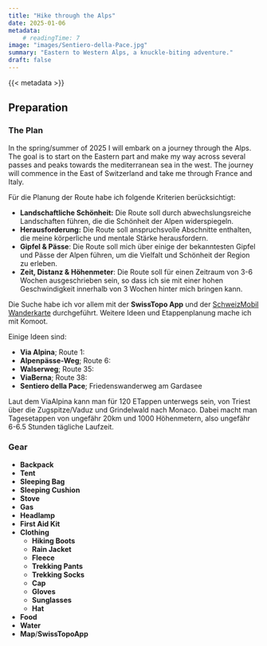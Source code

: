 ```yaml
---
title: "Hike through the Alps"
date: 2025-01-06
metadata:
    # readingTime: 7
image: "images/Sentiero-della-Pace.jpg"
summary: "Eastern to Western Alps, a knuckle-biting adventure."
draft: false
---
```


{{< metadata >}}

## Preparation

### The Plan
In the spring/summer of 2025 I will embark on a journey through the Alps. The goal is to start on the Eastern part and make my way across several passes and peaks towards the mediterranean sea in the west. The journey will commence in the East of Switzerland and take me through France and Italy.

Für die Planung der Route habe ich folgende Kriterien berücksichtigt:
- **Landschaftliche Schönheit:** Die Route soll durch abwechslungsreiche Landschaften führen, die die Schönheit der Alpen widerspiegeln.
- **Herausforderung:** Die Route soll anspruchsvolle Abschnitte enthalten, die meine körperliche und mentale Stärke herausfordern.
- **Gipfel & Pässe**: Die Route soll mich über einige der bekanntesten Gipfel und Pässe der Alpen führen, um die Vielfalt und Schönheit der Region zu erleben.
- **Zeit, Distanz & Höhenmeter**: Die Route soll für einen Zeitraum von 3-6 Wochen ausgeschrieben sein, so dass ich sie mit einer hohen Geschwindigkeit innerhalb von 3 Wochen hinter mich bringen kann.

Die Suche habe ich vor allem mit der **SwissTopo App** und der [SchweizMobil Wanderkarte](https://schweizmobil.ch/de/wanderland/route-3?f_grades=medium%2Cdifficult&f_fitness=difficult) durchgeführt. Weitere Ideen und Etappenplanung mache ich mit Komoot.

Einige Ideen sind:
- **Via Alpina**; Route 1:
- **Alpenpässe-Weg**; Route 6:
- **Walserweg**; Route 35:
- **ViaBerna**; Route 38:
- **Sentiero della Pace**; Friedenswanderweg am Gardasee

Laut dem ViaAlpina kann man für 120 ETappen unterwegs sein, von Triest über die Zugspitze/Vaduz und Grindelwald nach Monaco. Dabei macht man Tagesetappen von ungefähr 20km und 1000 Höhenmetern, also ungefähr 6-6.5 Stunden tägliche Laufzeit. 

### Gear
- **Backpack**
- **Tent**
- **Sleeping Bag**
- **Sleeping Cushion**
- **Stove**
- **Gas**
- **Headlamp**
- **First Aid Kit**
- **Clothing**
    - **Hiking Boots**
    - **Rain Jacket**
    - **Fleece**
    - **Trekking Pants**
    - **Trekking Socks**
    - **Cap**
    - **Gloves**
    - **Sunglasses**
    - **Hat**
- **Food**
- **Water**
- **Map**/**SwissTopoApp**

